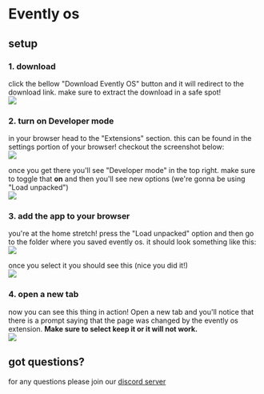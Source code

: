 # Evently os

## setup

### 1. download
click the bellow "Download Evently OS" button and it will redirect to the download link. make sure to extract the download in a safe spot!<br>
![](https://i.imgur.com/3YUGbip.png)

### 2. turn on Developer mode
in your browser head to the "Extensions" section. this can be found in the settings portion of your browser! checkout the screenshot below:<br>
![](https://i.imgur.com/JPNxarE.png)

once you get there you'll see "Developer mode" in the top right. make sure to toggle that **on** and then you'll see new options (we're gonna be using "Load unpacked")<br>
![](https://i.imgur.com/l8GLD4b.png)

### 3. add the app to your browser
you're at the home stretch! press the "Load unpacked" option and then go to the folder where you saved evently os. it should look something like this:<br>
![](https://i.imgur.com/UbWhFfv.png)

once you select it you should see this (nice you did it!)<br>
![](https://i.imgur.com/26BOg2r.png)

### 4. open a new tab
now you can see this thing in action! Open a new tab and you'll notice that there is a prompt saying that the page was changed by the evently os extension. **Make sure to select keep it or it will not work.**<br>
![](https://i.imgur.com/TeYX0pp.png)

## got questions?
for any questions please join our [discord server](https://l.devwtf.in/discord)
